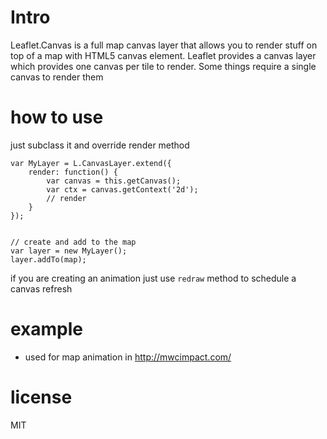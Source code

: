 
# Intro

Leaflet.Canvas is a full map canvas layer that allows you to render stuff on top of a map with HTML5 canvas element.
Leaflet provides a canvas layer which provides one canvas per tile to render. Some things require a single canvas to render them

# how to use

just subclass it and override render method

```
var MyLayer = L.CanvasLayer.extend({
    render: function() {
        var canvas = this.getCanvas();
        var ctx = canvas.getContext('2d');
        // render
    }
});


// create and add to the map
var layer = new MyLayer();
layer.addTo(map);

```

if you are creating an animation just use ``redraw`` method to schedule a canvas refresh

# example

 - used for map animation in http://mwcimpact.com/

# license

MIT



